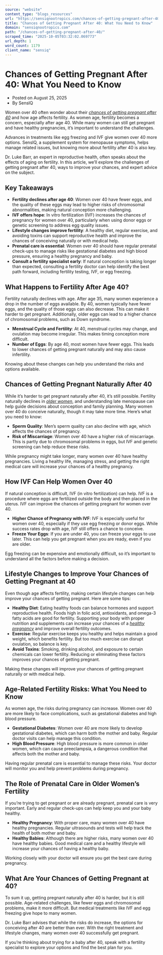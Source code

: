 ```yaml
---
source: "website"
content_type: "blogs_resources"
url: "https://sensiqnootropics.com/chances-of-getting-pregnant-after-40/"
title: "Chances of Getting Pregnant After 40: What You Need to Know"
domain: "sensiqnootropics.com"
path: "/chances-of-getting-pregnant-after-40/"
scraped_time: "2025-10-05T03:32:02.069773"
url_depth: 1
word_count: 1179
client_name: "sensiq"
---
```


# Chances of Getting Pregnant After 40: What You Need to Know

*   Posted on August 25, 2025
*   By SensIQ

Women over 40 often wonder about their _[chances of getting pregnant after 40](https://sensiqnootropics.com/can-a-perimenopausal-woman-get-pregnant/)_ and how age affects fertility. As women age, fertility becomes a concern, especially after age 40. While many women can still get pregnant and have healthy pregnancies, it’s important to understand the challenges.

Advances in treatments like egg freezing and IVF give women over 40 more options. SensIQ, a supplement system for menopause symptoms, helps manage related issues, but knowing more about fertility after 40 is also key.

Dr. Luke Barr, an expert in reproductive health, often speaks about the effects of aging on fertility. In this article, we’ll explore the challenges of getting pregnant after 40, ways to improve your chances, and expert advice on the subject.

## **Key Takeaways**

*   **Fertility declines after age 40**: Women over 40 have fewer eggs, and the quality of these eggs may lead to higher risks of chromosomal abnormalities, making natural conception more challenging.
*   **IVF offers hope**: In vitro fertilization (IVF) increases the chances of pregnancy for women over 40, particularly when using donor eggs or genetic screening to address egg quality issues.
*   **Lifestyle changes improve fertility**: A healthy diet, regular exercise, and avoiding toxins can support reproductive health and improve the chances of conceiving naturally or with medical help.
*   **Prenatal care is essential**: Women over 40 should have regular prenatal check-ups to manage risks like gestational diabetes and high blood pressure, ensuring a healthy pregnancy and baby.
*   **Consult a fertility specialist early**: If natural conception is taking longer than expected, consulting a fertility doctor can help identify the best path forward, including fertility testing, IVF, or egg freezing.

## **What Happens to Fertility After Age 40?**

Fertility naturally declines with age. After age 35, many women experience a drop in the number of eggs available. By 40, women typically have fewer eggs, and the quality of those eggs can also decrease. This can make it harder to get pregnant. Additionally, older eggs can lead to a higher chance of chromosomal problems, such as Down syndrome.

*   **Menstrual Cycle and Fertility**: At 40, menstrual cycles may change, and ovulation may become irregular. This makes timing conception more difficult.
*   **Number of Eggs**: By age 40, most women have fewer eggs. This leads to lower chances of getting pregnant naturally and may also cause infertility.

Knowing about these changes can help you understand the risks and options available.

## **Chances of Getting Pregnant Naturally After 40**

While it’s harder to get pregnant naturally after 40, it’s still possible. Fertility naturally declines in _[older women](https://sensiqnootropics.com/late-menopause/)_, and understanding late menopause can help guide decisions about conception and family planning. Many women over 40 do conceive naturally, though it may take more time. Here’s what you need to know:

*   **Sperm Quality**: Men’s sperm quality can also decline with age, which affects the chances of pregnancy.
*   **Risk of Miscarriage**: Women over 40 have a higher risk of miscarriage. This is partly due to chromosomal problems in eggs, but IVF and genetic screening can help reduce these risks.

While pregnancy might take longer, many women over 40 have healthy pregnancies. Living a healthy life, managing stress, and getting the right medical care will increase your chances of a healthy pregnancy.

## **How IVF Can Help Women Over 40**

If natural conception is difficult, IVF (in vitro fertilization) can help. IVF is a procedure where eggs are fertilized outside the body and then placed in the uterus. IVF can improve the chances of getting pregnant for women over 40.

*   **Higher Chance of Pregnancy with IVF**: IVF is especially useful for women over 40, especially if they use egg freezing or donor eggs. While success rates drop with age, IVF still offers a chance to conceive.
*   **Freeze Your Eggs**: If you are under 40, you can freeze your eggs to use later. This can help you get pregnant when you are ready, even if you are older.

Egg freezing can be expensive and emotionally difficult, so it’s important to understand all the factors before making a decision.

## **Lifestyle Changes to Improve Your Chances of Getting Pregnant at 40**

Even though age affects fertility, making certain lifestyle changes can help improve your chances of getting pregnant. Here are some tips:

*   **Healthy Diet**: Eating healthy foods can balance hormones and support reproductive health. Foods high in folic acid, antioxidants, and omega-3 fatty acids are good for fertility. Supporting your body with proper nutrition and supplements can increase your chances of a _[healthy pregnancy](https://sensiqnootropics.com/women-supplements/)_ and improve overall fertility outcomes.
*   **Exercise**: Regular exercise keeps you healthy and helps maintain a good weight, which benefits fertility. But too much exercise can disrupt ovulation, so balance is key.
*   **Avoid Toxins**: Smoking, drinking alcohol, and exposure to certain chemicals can lower fertility. Reducing or eliminating these factors improves your chances of getting pregnant.

Making these changes will improve your chances of getting pregnant naturally or with medical help.

## **Age-Related Fertility Risks: What You Need to Know**

As women age, the risks during pregnancy can increase. Women over 40 are more likely to face complications, such as gestational diabetes and high blood pressure.

*   **Gestational Diabetes**: Women over 40 are more likely to develop gestational diabetes, which can harm both the mother and baby. Regular doctor visits can help manage this condition.
*   **High Blood Pressure**: High blood pressure is more common in older women, which can cause preeclampsia, a dangerous condition that affects both the mother and baby.

Having regular prenatal care is essential to manage these risks. Your doctor will monitor you and help prevent problems during pregnancy.

## **The Role of Prenatal Care in Older Women’s Fertility**

If you’re trying to get pregnant or are already pregnant, prenatal care is very important. Early and regular check-ups can help keep you and your baby healthy.

*   **Healthy Pregnancy**: With proper care, many women over 40 have healthy pregnancies. Regular ultrasounds and tests will help track the health of both mother and baby.
*   **Healthy Babies**: Although there are higher risks, many women over 40 have healthy babies. Good medical care and a healthy lifestyle will increase your chances of having a healthy baby.

Working closely with your doctor will ensure you get the best care during pregnancy.

## **What Are Your Chances of Getting Pregnant at 40?**

To sum it up, getting pregnant naturally after 40 is harder, but it is still possible. Age-related challenges, like fewer eggs and chromosomal problems, make it more difficult. But medical treatments like IVF and egg freezing give hope to many women.

Dr. Luke Barr advises that while the risks do increase, the options for conceiving after 40 are better than ever. With the right treatment and lifestyle changes, many women over 40 successfully get pregnant.

If you’re thinking about trying for a baby after 40, speak with a fertility specialist to explore your options and find the best plan for you.